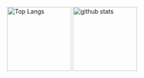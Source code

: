 
<p align="left"> 
  <img alt="Top Langs" height="150px" src="https://github-readme-stats.vercel.app/api/top-langs/?username=Sashq-o&layout=compact&show_icons=true&theme=onedark" />
  <img alt="github stats" height="150px" src="https://github-readme-stats.vercel.app/api?username={名前}&theme=onedark&show_icons=ture" />
</p>
